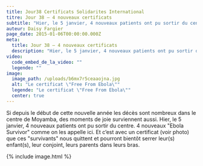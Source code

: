 ```yaml
---
title: Jour38 Certificats Solidarites International
titre: Jour 38 – 4 nouveaux certificats
subtitle: "Hier, le 5 janvier, 4 nouveaux patients ont pu sortir du centre. 4 nouveaux \"Ebola Survivor\" comme on les appelle ici…"
auteur: Daisy Fargier
page_date: 2015-01-06T00:00:00.000Z
meta:
  title: Jour 38 – 4 nouveaux certificats
  description: "Hier, le 5 janvier, 4 nouveaux patients ont pu sortir du centre. 4 nouveaux \"Ebola Survivor\" comme on les appelle ici…"
video:
  code_embed_de_la_video: ""
  legende: ""
image:
  image_path: /uploads/b6mx7r5ceaaojna.jpg
  alt: "Le certificat \"Free From Ebola\""
  legende: "Le certificat \"Free From Ebola\""
  center: true
---
```

Si depuis le d&eacute;but de cette nouvelle ann&eacute;e les d&eacute;c&egrave;s sont nombreux dans le centre de Moyamba, des moments de joie surviennent aussi. Hier, le 5 janvier, 4 nouveaux patients ont pu sortir du centre. 4 nouveaux "Ebola Survivor" comme on les appelle ici. Et c’est avec un certificat (voir photo) que ces "survivants" nous quittent et pourront bient&ocirc;t serrer leur(s) enfant(s), leur conjoint, leurs parents dans leurs bras. 

{% include image.html %}